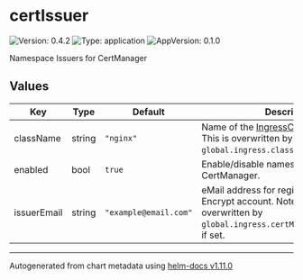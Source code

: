 # certIssuer

![Version: 0.4.2](https://img.shields.io/badge/Version-0.4.2-informational?style=flat-square) ![Type: application](https://img.shields.io/badge/Type-application-informational?style=flat-square) ![AppVersion: 0.1.0](https://img.shields.io/badge/AppVersion-0.1.0-informational?style=flat-square)

Namespace Issuers for CertManager

## Values

| Key | Type | Default | Description |
|-----|------|---------|-------------|
| className | string | `"nginx"` | Name of the [IngressClass](https://kubernetes.io/docs/concepts/services-networking/ingress/#ingress-class) to use. Note: This is overwritten by `global.ingress.className`, if set. |
| enabled | bool | `true` | Enable/disable namespace [Issuers](https://cert-manager.io/docs/concepts/issuer/) for CertManager. |
| issuerEmail | string | `"example@email.com"` | eMail address for registration with Let's Encrypt account. Note: This is overwritten by `global.ingress.certManager.issuerEmail`, if set. |

----------------------------------------------
Autogenerated from chart metadata using [helm-docs v1.11.0](https://github.com/norwoodj/helm-docs/releases/v1.11.0)
